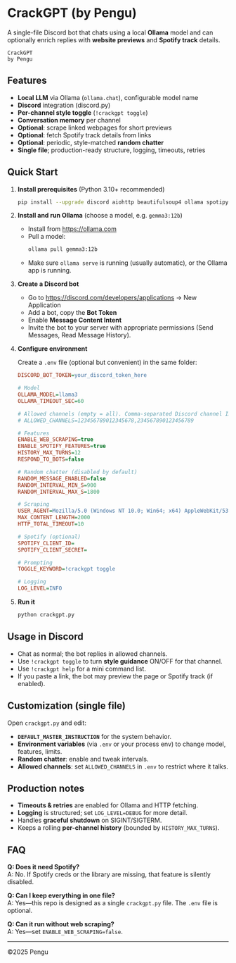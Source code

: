 # CrackGPT (by Pengu)

A single-file Discord bot that chats using a local **Ollama** model and can
optionally enrich replies with **website previews** and **Spotify track** details.

```
CrackGPT
by Pengu
```

## Features

- **Local LLM** via Ollama (`ollama.chat`), configurable model name
- **Discord** integration (discord.py)
- **Per-channel style toggle** (`!crackgpt toggle`)
- **Conversation memory** per channel
- **Optional**: scrape linked webpages for short previews
- **Optional**: fetch Spotify track details from links
- **Optional**: periodic, style-matched **random chatter**
- **Single file**; production-ready structure, logging, timeouts, retries

## Quick Start

1. **Install prerequisites** (Python 3.10+ recommended)

   ```bash
   pip install --upgrade discord aiohttp beautifulsoup4 ollama spotipy python-dotenv
   ```

2. **Install and run Ollama** (choose a model, e.g. `gemma3:12b`)

   - Install from https://ollama.com
   - Pull a model:
     ```bash
     ollama pull gemma3:12b
     ```
   - Make sure `ollama serve` is running (usually automatic), or the Ollama app is running.

3. **Create a Discord bot**

   - Go to https://discord.com/developers/applications → New Application
   - Add a bot, copy the **Bot Token**
   - Enable **Message Content Intent**
   - Invite the bot to your server with appropriate permissions (Send Messages, Read Message History).

4. **Configure environment**

   Create a `.env` file (optional but convenient) in the same folder:

   ```ini
   DISCORD_BOT_TOKEN=your_discord_token_here

   # Model
   OLLAMA_MODEL=llama3
   OLLAMA_TIMEOUT_SEC=60

   # Allowed channels (empty = all). Comma-separated Discord channel IDs.
   # ALLOWED_CHANNELS=123456789012345678,234567890123456789

   # Features
   ENABLE_WEB_SCRAPING=true
   ENABLE_SPOTIFY_FEATURES=true
   HISTORY_MAX_TURNS=12
   RESPOND_TO_BOTS=false

   # Random chatter (disabled by default)
   RANDOM_MESSAGE_ENABLED=false
   RANDOM_INTERVAL_MIN_S=900
   RANDOM_INTERVAL_MAX_S=1800

   # Scraping
   USER_AGENT=Mozilla/5.0 (Windows NT 10.0; Win64; x64) AppleWebKit/537.36 (KHTML, like Gecko) Chrome/124.0.0.0 Safari/537.36
   MAX_CONTENT_LENGTH=2000
   HTTP_TOTAL_TIMEOUT=10

   # Spotify (optional)
   SPOTIFY_CLIENT_ID=
   SPOTIFY_CLIENT_SECRET=

   # Prompting
   TOGGLE_KEYWORD=!crackgpt toggle

   # Logging
   LOG_LEVEL=INFO
   ```

5. **Run it**

   ```bash
   python crackgpt.py
   ```

## Usage in Discord

- Chat as normal; the bot replies in allowed channels.
- Use `!crackgpt toggle` to turn **style guidance** ON/OFF for that channel.
- Use `!crackgpt help` for a mini command list.
- If you paste a link, the bot may preview the page or Spotify track (if enabled).

## Customization (single file)

Open `crackgpt.py` and edit:

- **`DEFAULT_MASTER_INSTRUCTION`** for the system behavior.
- **Environment variables** (via `.env` or your process env) to change model, features, limits.
- **Random chatter**: enable and tweak intervals.
- **Allowed channels**: set `ALLOWED_CHANNELS` in `.env` to restrict where it talks.

## Production notes

- **Timeouts & retries** are enabled for Ollama and HTTP fetching.
- **Logging** is structured; set `LOG_LEVEL=DEBUG` for more detail.
- Handles **graceful shutdown** on SIGINT/SIGTERM.
- Keeps a rolling **per-channel history** (bounded by `HISTORY_MAX_TURNS`).

## FAQ

**Q: Does it need Spotify?**  
A: No. If Spotify creds or the library are missing, that feature is silently disabled.

**Q: Can I keep everything in one file?**  
A: Yes—this repo is designed as a single `crackgpt.py` file. The `.env` file is optional.

**Q: Can it run without web scraping?**  
A: Yes—set `ENABLE_WEB_SCRAPING=false`.

---

©2025 Pengu
